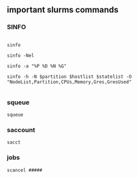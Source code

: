 ## important slurms commands



### SINFO

```

sinfo

sinfo -Nel

sinfo -a "%P %D %N %G"

sinfo -h -N $partition $hostlist $statelist -O "NodeList,Partition,CPUs,Memory,Gres,GresUsed"


```

### squeue

```
squeue
```

### saccount

```
sacct
```


### jobs

```
scancel #####
```